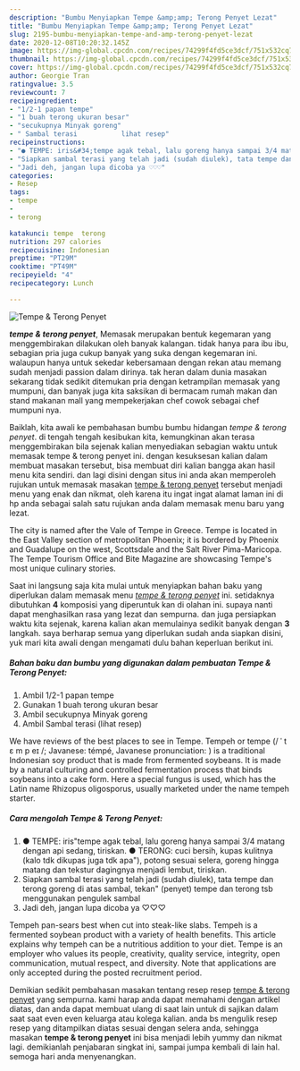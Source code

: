 ```yaml
---
description: "Bumbu Menyiapkan Tempe &amp;amp; Terong Penyet Lezat"
title: "Bumbu Menyiapkan Tempe &amp;amp; Terong Penyet Lezat"
slug: 2195-bumbu-menyiapkan-tempe-and-amp-terong-penyet-lezat
date: 2020-12-08T10:20:32.145Z
image: https://img-global.cpcdn.com/recipes/74299f4fd5ce3dcf/751x532cq70/tempe-terong-penyet-foto-resep-utama.jpg
thumbnail: https://img-global.cpcdn.com/recipes/74299f4fd5ce3dcf/751x532cq70/tempe-terong-penyet-foto-resep-utama.jpg
cover: https://img-global.cpcdn.com/recipes/74299f4fd5ce3dcf/751x532cq70/tempe-terong-penyet-foto-resep-utama.jpg
author: Georgie Tran
ratingvalue: 3.5
reviewcount: 7
recipeingredient:
- "1/2-1 papan tempe"
- "1 buah terong ukuran besar"
- "secukupnya Minyak goreng"
- " Sambal terasi           lihat resep"
recipeinstructions:
- "● TEMPE: iris&#34;tempe agak tebal, lalu goreng hanya sampai 3/4 matang dengan api sedang, tiriskan. ● TERONG: cuci bersih, kupas kulitnya (kalo tdk dikupas juga tdk apa&#34;), potong sesuai selera, goreng hingga matang dan tekstur dagingnya menjadi lembut, tiriskan."
- "Siapkan sambal terasi yang telah jadi (sudah diulek), tata tempe dan terong goreng di atas sambal, tekan&#34; (penyet) tempe dan terong tsb menggunakan pengulek sambal"
- "Jadi deh, jangan lupa dicoba ya ♡♡♡"
categories:
- Resep
tags:
- tempe
- 
- terong

katakunci: tempe  terong 
nutrition: 297 calories
recipecuisine: Indonesian
preptime: "PT29M"
cooktime: "PT49M"
recipeyield: "4"
recipecategory: Lunch

---
```



![Tempe &amp; Terong Penyet](https://img-global.cpcdn.com/recipes/74299f4fd5ce3dcf/751x532cq70/tempe-terong-penyet-foto-resep-utama.jpg)

<b><i>tempe &amp; terong penyet</i></b>, Memasak merupakan bentuk kegemaran yang menggembirakan dilakukan oleh banyak kalangan. tidak hanya para ibu ibu, sebagian pria juga cukup banyak yang suka dengan kegemaran ini. walaupun hanya untuk sekedar kebersamaan dengan rekan atau memang sudah menjadi passion dalam dirinya. tak heran dalam dunia masakan sekarang tidak sedikit ditemukan pria dengan ketrampilan memasak yang mumpuni, dan banyak juga kita saksikan di bermacam rumah makan dan stand makanan mall yang mempekerjakan chef cowok sebagai chef mumpuni nya.

Baiklah, kita awali ke pembahasan bumbu bumbu hidangan <i>tempe &amp; terong penyet</i>. di tengah tengah kesibukan kita, kemungkinan akan terasa menggembirakan bila sejenak kalian menyediakan sebagian waktu untuk memasak tempe &amp; terong penyet ini. dengan kesuksesan kalian dalam membuat masakan tersebut, bisa membuat diri kalian bangga akan hasil menu kita sendiri. dan lagi disini dengan situs ini anda akan memperoleh rujukan untuk memasak masakan <u>tempe &amp; terong penyet</u> tersebut menjadi menu yang enak dan nikmat, oleh karena itu ingat ingat alamat laman ini di hp anda sebagai salah satu rujukan anda dalam memasak menu baru yang lezat.

The city is named after the Vale of Tempe in Greece. Tempe is located in the East Valley section of metropolitan Phoenix; it is bordered by Phoenix and Guadalupe on the west, Scottsdale and the Salt River Pima-Maricopa. The Tempe Tourism Office and Bite Magazine are showcasing Tempe&#39;s most unique culinary stories.


Saat ini langsung saja kita mulai untuk menyiapkan bahan baku yang diperlukan dalam memasak menu <u><i>tempe &amp; terong penyet</i></u> ini. setidaknya dibutuhkan <b>4</b> komposisi yang diperuntuk kan di olahan ini. supaya nanti dapat menghasilkan rasa yang lezat dan sempurna. dan juga persiapkan waktu kita sejenak, karena kalian akan memulainya sedikit banyak dengan <b>3</b> langkah. saya berharap semua yang diperlukan sudah anda siapkan disini, yuk mari kita awali dengan mengamati dulu bahan keperluan berikut ini.

<!--inarticleads1-->

##### Bahan baku dan bumbu yang digunakan dalam pembuatan Tempe &amp; Terong Penyet:

1. Ambil 1/2-1 papan tempe
1. Gunakan 1 buah terong ukuran besar
1. Ambil secukupnya Minyak goreng
1. Ambil  Sambal terasi           (lihat resep)


We have reviews of the best places to see in Tempe. Tempeh or tempe (/ ˈ t ɛ m p eɪ /; Javanese: témpé, Javanese pronunciation: ) is a traditional Indonesian soy product that is made from fermented soybeans. It is made by a natural culturing and controlled fermentation process that binds soybeans into a cake form. Here a special fungus is used, which has the Latin name Rhizopus oligosporus, usually marketed under the name tempeh starter. 

<!--inarticleads2-->

##### Cara mengolah Tempe &amp; Terong Penyet:

1. ● TEMPE: iris&#34;tempe agak tebal, lalu goreng hanya sampai 3/4 matang dengan api sedang, tiriskan. ● TERONG: cuci bersih, kupas kulitnya (kalo tdk dikupas juga tdk apa&#34;), potong sesuai selera, goreng hingga matang dan tekstur dagingnya menjadi lembut, tiriskan.
1. Siapkan sambal terasi yang telah jadi (sudah diulek), tata tempe dan terong goreng di atas sambal, tekan&#34; (penyet) tempe dan terong tsb menggunakan pengulek sambal
1. Jadi deh, jangan lupa dicoba ya ♡♡♡


Tempeh pan-sears best when cut into steak-like slabs. Tempeh is a fermented soybean product with a variety of health benefits. This article explains why tempeh can be a nutritious addition to your diet. Tempe is an employer who values its people, creativity, quality service, integrity, open communication, mutual respect, and diversity. Note that applications are only accepted during the posted recruitment period. 

Demikian sedikit pembahasan masakan tentang resep resep <u>tempe &amp; terong penyet</u> yang sempurna. kami harap anda dapat memahami dengan artikel diatas, dan anda dapat membuat ulang di saat lain untuk di sajikan dalam saat saat even even keluarga atau kolega kalian. anda bs mengulik resep resep yang ditampilkan diatas sesuai dengan selera anda, sehingga masakan <b>tempe &amp; terong penyet</b> ini bisa menjadi lebih yummy dan nikmat lagi. demikianlah penjabaran singkat ini, sampai jumpa kembali di lain hal. semoga hari anda menyenangkan.
